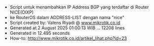- Script untuk menambahkan IP Address BGP yang terdaftar di Router NICE(OIXP)
- ke RouterOS dalam ADDRESS-LIST dengan nama "nice"
- Script created by: Valens Riyadi @ www.mikrotik.co.id
- Generated at 2 August 2025 01:00:13 WIB ... 12208 lines
- Generated in 12.495 seconds
- How-to: http://www.mikrotik.co.id/artikel_lihat.php?id=23

